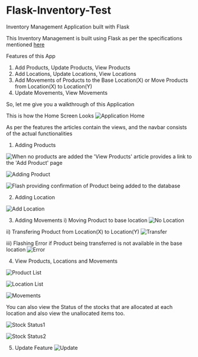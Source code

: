 # Flask-Inventory-Test
Inventory Management Application built with Flask

This Inventory Management is built using Flask as per the specifications mentioned [here](https://frappe.io/flask-test)

Features of this App
1) Add Products, Update Products, View Products
2) Add Locations, Update Locations, View Locations
3) Add Movements of Products to the Base Location(X) or Move Products from Location(X) to Location(Y)
4) Update Movements, View Movements

So, let me give you a walkthrough of this Application

This is how the Home Screen Looks 
![Application Home](https://user-images.githubusercontent.com/31877827/109277123-e5943b80-783c-11eb-935d-77e54dc4fd3a.PNG)

As per the features the articles contain the views, and the navbar consists of the actual functionalities

1) Adding Products

![When no products are added the 'View Products' article provides a link to the 'Add Product' page](https://user-images.githubusercontent.com/31877827/109277503-6fdc9f80-783d-11eb-909b-6b7771de63f8.PNG)

![Adding Product](https://user-images.githubusercontent.com/31877827/109277548-7e2abb80-783d-11eb-9ac2-5a8c5966a70b.PNG)

![Flash providing confirmation of Product being added to the database](https://user-images.githubusercontent.com/31877827/109277752-bd590c80-783d-11eb-9466-b5fbac4d2944.PNG)

2) Adding Location

![Add Location](https://user-images.githubusercontent.com/31877827/109277918-f42f2280-783d-11eb-8238-6b7e82ea0ffd.PNG)

3) Adding Movements
i) Moving Product to base location
![No Location](https://user-images.githubusercontent.com/31877827/109278094-250f5780-783e-11eb-8e36-5ee34f8429f6.PNG)

ii) Transfering Product from Location(X) to Location(Y) 
![Transfer](https://user-images.githubusercontent.com/31877827/109278187-407a6280-783e-11eb-93a1-a37e0f64206e.PNG)

iii) Flashing Error if Product being transferred is not available in the base location
![Error](https://user-images.githubusercontent.com/31877827/109278298-6142b800-783e-11eb-99d5-4815fa33c303.PNG)

4) View Products, Locations and Movements

![Product List](https://user-images.githubusercontent.com/31877827/109278601-b4b50600-783e-11eb-9287-6133487a4094.PNG)

![Location List](https://user-images.githubusercontent.com/31877827/109278606-b5e63300-783e-11eb-916b-2bdb340830f1.PNG)

![Movements](https://user-images.githubusercontent.com/31877827/109278608-b5e63300-783e-11eb-8c04-350666b4b3ea.PNG)

You can also view the Status of the stocks that are allocated at each location and also view the unallocated items too.

![Stock Status1](https://user-images.githubusercontent.com/31877827/109278789-f3e35700-783e-11eb-81a1-c127eca46fa9.PNG)

![Stock Status2](https://user-images.githubusercontent.com/31877827/109278795-f5148400-783e-11eb-8d25-b2cddf9e876f.PNG)

5) Update Feature
![Update](https://user-images.githubusercontent.com/31877827/109278877-0e1d3500-783f-11eb-82ea-24cb350e099d.PNG)







